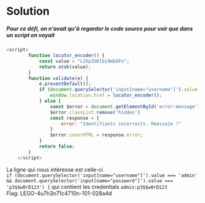 # Solution
##### Pour ce défi, on n'avait qu'à regarder le code source pour voir que dans un script on voyait 
```js
<script>
        function locator_encoder() {
            const value = "L2hpZGRlbi9mbGFn";
            return atob(value);
        }
        function validate(e) {
            e.preventDefault();
            if (document.querySelector('input[name="username"]').value === 'admin' && document.querySelector('input[name="password"]').value === 'p3$$w0rD123') {
                window.location.href = locator_encoder();
            } else {
                const $error = document.getElementById('error-message');
                $error.classList.remove('hidden')
                const response = {
                    error: "Identifiants incorrects. Réessaie !"
                }
                $error.innerHTML = response.error;
            }
            return false;
        }
    </script>
```
La ligne qui nous intéresse est celle-ci  
``if (document.querySelector('input[name="username"]').value === 'admin' && document.querySelector('input[name="password"]').value === 'p3$$w0rD123') {``
qui contient les credentials ``admin:p3$$w0rD123``  
Flag: LEGO-4u7h3n71c4710n-101-028a4d
